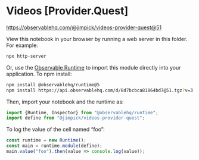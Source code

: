 # Videos [Provider.Quest]

https://observablehq.com/@jimpick/videos-provider-quest@51

View this notebook in your browser by running a web server in this folder. For
example:

~~~sh
npx http-server
~~~

Or, use the [Observable Runtime](https://github.com/observablehq/runtime) to
import this module directly into your application. To npm install:

~~~sh
npm install @observablehq/runtime@5
npm install https://api.observablehq.com/d/8d7bcbca81864bd7@51.tgz?v=3
~~~

Then, import your notebook and the runtime as:

~~~js
import {Runtime, Inspector} from "@observablehq/runtime";
import define from "@jimpick/videos-provider-quest";
~~~

To log the value of the cell named “foo”:

~~~js
const runtime = new Runtime();
const main = runtime.module(define);
main.value("foo").then(value => console.log(value));
~~~
